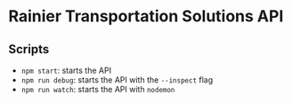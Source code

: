 # Rainier Transportation Solutions API

## Scripts

* `npm start`: starts the API
* `npm run debug`: starts the API with the `--inspect` flag
* `npm run watch`: starts the API with `nodemon`
